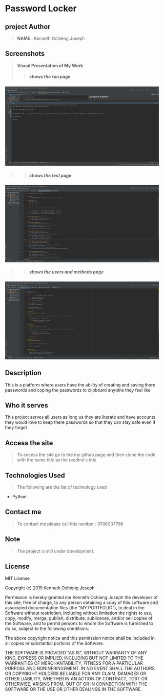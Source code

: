 # Password Locker
## project Author
> **NAME :** Kenneth Ochieng Joseph
## Screenshots
> **Visual Presentation of My Work**
 >>##### shows the run page
![this shows the run page](img/run.png)

 >>##### shows the test page
![this shows the page](img/test.png)
 >>##### shows the users and methods page
![this shows the page](img/users%20and%20method%20page.png)
## Description
This is a platform where users have the ability of creating and saving there passwords and coping the passwords to clipboard anytime they feel like
## Who it serves
This project serves all users as long us they are literate and have accounts they would love to keep there passwords so that they can stay safe even if they forget
## Access the site
> To access the site go to the my github page and then clone the code with the name title as the readme's title

## Technologies Used
>The following are the list of technology used
 - Python

## Contact me
 > To contact me please call this number : 0708037786
 ## Note
 > The project is still under development.
 ## License
  MIT License

Copyright (c) 2019 Kenneth Ochieng Joseph

Permission is hereby granted me Kenneth Ochieng Joseph the developer of this site, free of charge, to any person obtaining a copy
of this software and associated documentation files (the "MY PORTFOLIO"), to deal
in the Software without restriction, including without limitation the rights
to use, copy, modify, merge, publish, distribute, sublicense, and/or sell
copies of the Software, and to permit persons to whom the Software is
furnished to do so, subject to the following conditions:

The above copyright notice and this permission notice shall be included in all
copies or substantial portions of the Software.

THE SOFTWARE IS PROVIDED "AS IS", WITHOUT WARRANTY OF ANY KIND, EXPRESS OR
IMPLIED, INCLUDING BUT NOT LIMITED TO THE WARRANTIES OF MERCHANTABILITY,
FITNESS FOR A PARTICULAR PURPOSE AND NONINFRINGEMENT. IN NO EVENT SHALL THE
AUTHORS OR COPYRIGHT HOLDERS BE LIABLE FOR ANY CLAIM, DAMAGES OR OTHER
LIABILITY, WHETHER IN AN ACTION OF CONTRACT, TORT OR OTHERWISE, ARISING FROM,
OUT OF OR IN CONNECTION WITH THE SOFTWARE OR THE USE OR OTHER DEALINGS IN THE
SOFTWARE. 
